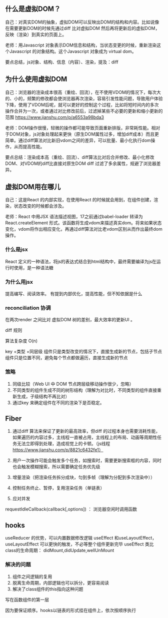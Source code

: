 ## 什么是虚拟DOM？

自己：对真实DOM的抽象，虚拟DOM可以反映出DOM的结构和内容。比如说像在需要更新DOM的时候先通过diff 比对虚拟DOM 然后再将更新后的虚拟DOM，反映（渲染）到真实的页面上。 

老师：用Javascript 对象表示DOM信息和结构，当状态变更的时候，重新渲染这个Javascript 的对象结构。这个Javascript 对象成为 virtual dom。

要点总结，js对象、结构、信息（内容）、渲染，提及：diff

## 为什么使用虚拟DOM

自己：浏览器的渲染成本很高（重绘、回流），在不使用VDOM的情况下，每次大的、小的，频繁的修改都会使浏览器再次渲染，容易引发性能问题，导致用户体验下降，使用了VDOM后呢，就可以更好的控制这个过程，比如将短时间内的多次操作合并为一次，或者通过对比修改前后，过滤掉某些不必要的更新和缩小更新的范围
https://www.jianshu.com/p/a6553a98bda3

老师：DOM操作很慢，轻微的操作都可能导致页面重新排版，非常耗性能。相对于DOM对象，js对象处理起来更快（原生DOM属性过多，增加diff成本）而且更简单。通过diff算法对比新旧vdom之间的差异，可以批量、最小化执行dom操作，从而提高性能。

要点总结：渲染成本高（重绘、回流）、diff算法比对后合并修改、最小化修改DOM、对VDOM的diff比直接对原生DOM diff 过滤了多余属性，规避了浏览器差异。

## 虚拟DOM用在哪儿

自己：这是React 的内部实现，在使用React 的时候就会用到，在组件创建，渲染，状态改变的时候都会涉及。

老师：React 中用JSX 语法描述视图，17之前通过babel-loader 转译为React.createElement 形式。该函数将生成vdom来描述真实dom。将来如果状态变化，vdom将作出相应变化，再通过diff算法对比老vdom区别从而作出最终dom操作。

### 什么是jsx

React 定义的一种语法，将js的表达式结合到html结构中，最终需要编译为js在运行时使用，是一种语法糖

### 为什么用jsx

提高编写、阅读效率。
有提到内部优化，提高性能，但不知依据是什么

### reconciliation 协调

在两次render 之间比对 虚拟DOM 树的差别，最大效率的更新UI 。

diff 规则

算法复杂度 O(n)

key +类型  +同层级
组件只是类型改变的情况下，直接生成新的节点，包括子节点
组件只是位置不同，避免每个节点都做遍历，直接生成新的节点

### 策略

1. 同级比较（Web UI 中 DOM 节点跨层级移动操作很少，忽略）
2. 不同类型的组件生成不同的树形结构（理解为对比时，不同类型的组件直接重新生成，子级结构不再比对）
3. 通过key 来确定组件在不同的渲染下是否稳定。

## Fiber

1. 通过diff 算法来保证了更新的最高效率，但diff 的过程本身也需要消耗性能，如果遍历的内容过多，主线程一直被占用，主线程上的布局、动画等周期性任务无法立即得到处理，造成视觉上的卡顿。（js线程 https://www.jianshu.com/p/8821c6432fe1）

2. 用户一次操作可能会触发多个任务，如搜索时，需要更新搜索框的内容，同时也会触发模糊搜索，所以需要确定任务优先级

3. 增量渲染（把渲染任务拆分成块，匀到多帧（理解为分配到多次渲染中））

4. 控制任务终止、暂停，复用渲染任务（单链表）

5. 应对并发

requestIdleCallback(callback[,options]) ： 浏览器空闲时调用函数	

## hooks

useReducer 的优势，可以内置数据修改逻辑
useEffect 和useLayoutEffect，useLayoutEffect 可以更快的触发，不必等整个组件更新完毕
useEffect 类比 class的生命周期：
didMount,didUpdate,wellUnMount

### 解决的问题

1. 组件之间逻辑的复用
2. 脱离生命周期，内部逻辑也可以拆分，更容易阅读
3. 解决了class组件的this指向这种问题

写在函数组件的第一层

因为要保证顺序。hooks以链表的形式挂在组件上，依次按顺序执行
